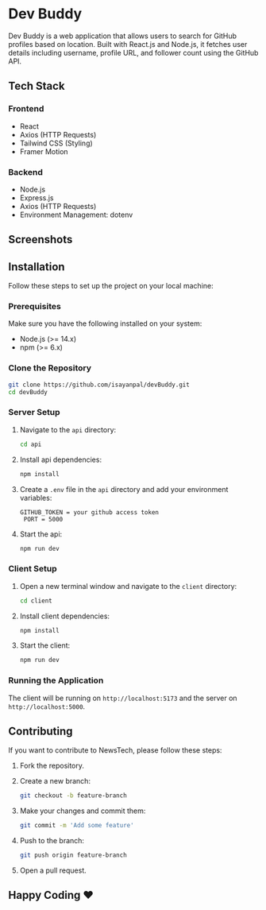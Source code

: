 # Dev Buddy

Dev Buddy is a web application that allows users to search for GitHub profiles based on location. Built with React.js and Node.js, it fetches user details including username, profile URL, and follower count using the GitHub API.

## Tech Stack

### Frontend

- React
- Axios (HTTP Requests)
- Tailwind CSS (Styling)
- Framer Motion

### Backend

- Node.js
- Express.js
- Axios (HTTP Requests)
- Environment Management: dotenv

## Screenshots

## Installation

Follow these steps to set up the project on your local machine:

### Prerequisites

Make sure you have the following installed on your system:

- Node.js (>= 14.x)
- npm (>= 6.x)

### Clone the Repository

```bash
git clone https://github.com/isayanpal/devBuddy.git
cd devBuddy
```

### Server Setup

1. Navigate to the `api` directory:

   ```bash
   cd api
   ```

2. Install api dependencies:

   ```bash
   npm install
   ```

3. Create a `.env` file in the `api` directory and add your environment variables:

   ```plaintext
   GITHUB_TOKEN = your github access token
    PORT = 5000
   ```

4. Start the api:
   ```bash
   npm run dev
   ```

### Client Setup

1. Open a new terminal window and navigate to the `client` directory:

   ```bash
   cd client
   ```

2. Install client dependencies:

   ```bash
   npm install
   ```

3. Start the client:
   ```bash
   npm run dev
   ```

### Running the Application

The client will be running on `http://localhost:5173` and the server on `http://localhost:5000`.

## Contributing

If you want to contribute to NewsTech, please follow these steps:

1. Fork the repository.

2. Create a new branch:

   ```bash
   git checkout -b feature-branch
   ```

3. Make your changes and commit them:

   ```bash
   git commit -m 'Add some feature'
   ```

4. Push to the branch:

   ```bash
   git push origin feature-branch
   ```

5. Open a pull request.

## Happy Coding ❤️
